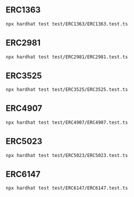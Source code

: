 ## ERC1363

```sh
npx hardhat test test/ERC1363/ERC1363.test.ts
```

## ERC2981

```sh
npx hardhat test test/ERC2981/ERC2981.test.ts
```

## ERC3525

```sh
npx hardhat test test/ERC3525/ERC3525.test.ts
```

## ERC4907

```sh
npx hardhat test test/ERC4907/ERC4907.test.ts
```

## ERC5023

```sh
npx hardhat test test/ERC5023/ERC5023.test.ts
```

## ERC6147

```sh
npx hardhat test test/ERC6147/ERC6147.test.ts
```

